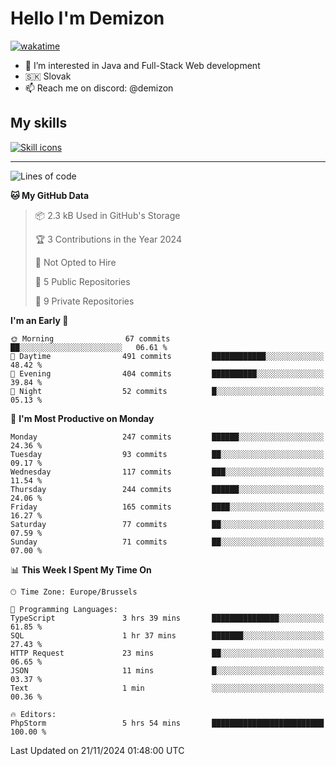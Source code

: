 # Hello I'm Demizon
[![wakatime](https://wakatime.com/badge/user/6ad1949f-d6d7-44f9-9eee-c35e54cc499b.svg)](https://wakatime.com/@6ad1949f-d6d7-44f9-9eee-c35e54cc499b)
- 👀 I’m interested in Java and Full-Stack Web development
- 🇸🇰 Slovak
- 📫 Reach me on discord: @demizon

## My skills
[![Skill icons](https://skillicons.dev/icons?i=java,js,ts,html,css,react,nextjs,tailwind,supabase,py,git,docker,linux,mysql,postgres,mongo&theme=dark)](https://github.com/Demizon3433)

---

<!--START_SECTION:waka-->
![Lines of code](https://img.shields.io/badge/From%20Hello%20World%20I%27ve%20Written-257.7%20thousand%20lines%20of%20code-blue)

**🐱 My GitHub Data** 

> 📦 2.3 kB Used in GitHub's Storage 
 > 
> 🏆 3 Contributions in the Year 2024
 > 
> 🚫 Not Opted to Hire
 > 
> 📜 5 Public Repositories 
 > 
> 🔑 9 Private Repositories 
 > 
**I'm an Early 🐤** 

```text
🌞 Morning                67 commits          ██░░░░░░░░░░░░░░░░░░░░░░░   06.61 % 
🌆 Daytime                491 commits         ████████████░░░░░░░░░░░░░   48.42 % 
🌃 Evening                404 commits         ██████████░░░░░░░░░░░░░░░   39.84 % 
🌙 Night                  52 commits          █░░░░░░░░░░░░░░░░░░░░░░░░   05.13 % 
```
📅 **I'm Most Productive on Monday** 

```text
Monday                   247 commits         ██████░░░░░░░░░░░░░░░░░░░   24.36 % 
Tuesday                  93 commits          ██░░░░░░░░░░░░░░░░░░░░░░░   09.17 % 
Wednesday                117 commits         ███░░░░░░░░░░░░░░░░░░░░░░   11.54 % 
Thursday                 244 commits         ██████░░░░░░░░░░░░░░░░░░░   24.06 % 
Friday                   165 commits         ████░░░░░░░░░░░░░░░░░░░░░   16.27 % 
Saturday                 77 commits          ██░░░░░░░░░░░░░░░░░░░░░░░   07.59 % 
Sunday                   71 commits          ██░░░░░░░░░░░░░░░░░░░░░░░   07.00 % 
```


📊 **This Week I Spent My Time On** 

```text
🕑︎ Time Zone: Europe/Brussels

💬 Programming Languages: 
TypeScript               3 hrs 39 mins       ███████████████░░░░░░░░░░   61.85 % 
SQL                      1 hr 37 mins        ███████░░░░░░░░░░░░░░░░░░   27.43 % 
HTTP Request             23 mins             ██░░░░░░░░░░░░░░░░░░░░░░░   06.65 % 
JSON                     11 mins             █░░░░░░░░░░░░░░░░░░░░░░░░   03.37 % 
Text                     1 min               ░░░░░░░░░░░░░░░░░░░░░░░░░   00.36 % 

🔥 Editors: 
PhpStorm                 5 hrs 54 mins       █████████████████████████   100.00 % 
```


 Last Updated on 21/11/2024 01:48:00 UTC
<!--END_SECTION:waka-->

